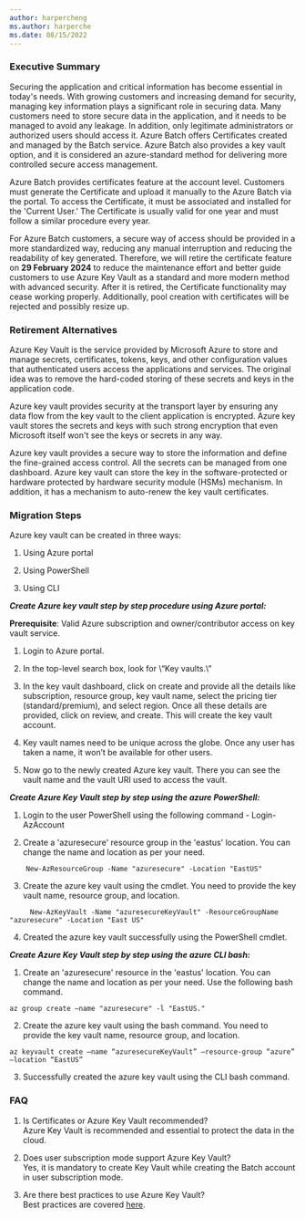 ```yaml
---
author: harpercheng
ms.author: harperche
ms.date: 08/15/2022
---
```

### Executive Summary

Securing the application and critical information has become essential in today's needs. With growing customers and increasing demand for security, managing key information plays a significant role in securing data. Many customers need to store secure data in the application, and it needs to be managed to avoid any leakage. In addition, only legitimate administrators or authorized users should access it. Azure Batch offers Certificates created and managed by the Batch service. Azure Batch also provides a key vault option, and it is considered an azure-standard method for delivering more controlled secure access management.

Azure Batch provides certificates feature at the account level. Customers must generate the Certificate and upload it manually to the Azure Batch via the portal. To access the Certificate, it must be associated and installed for the 'Current User.' The Certificate is usually valid for one year and must follow a similar procedure every year.

For Azure Batch customers, a secure way of access should be provided in a more standardized way, reducing any manual interruption and reducing the readability of key generated. Therefore, we will retire the certificate feature on **29 February 2024** to reduce the maintenance effort and better guide customers to use Azure Key Vault as a standard and more modern method with advanced security. After it is retired, the Certificate functionality may cease working properly. Additionally, pool creation with certificates will be rejected and possibly resize up.

### Retirement Alternatives

Azure Key Vault is the service provided by Microsoft Azure to store and manage secrets, certificates, tokens, keys, and other configuration values that authenticated users access the applications and services. The original idea was to remove the hard-coded storing of these secrets and keys in the application code.

Azure key vault provides security at the transport layer by ensuring any data flow from the key vault to the client application is encrypted. Azure key vault stores the secrets and keys with such strong encryption that even Microsoft itself won't see the keys or secrets in any way.

Azure key vault provides a secure way to store the information and define the fine-grained access control. All the secrets can be managed from one dashboard. Azure key vault can store the key in the software-protected or hardware protected by hardware security module (HSMs) mechanism. In addition, it has a mechanism to auto-renew the key vault certificates.

### Migration Steps

Azure key vault can be created in three ways:

1. Using Azure portal

2. Using PowerShell

3. Using CLI

***Create Azure key vault step by step procedure using Azure portal:***

__Prerequisite__: Valid Azure subscription and owner/contributor access on key vault service.

   1. Login to Azure portal.

   2. In the top-level search box, look for \“Key vaults.\”

   3. In the key vault dashboard, click on create and provide all the details like subscription, resource group, key vault name, select the pricing tier (standard/premium), and select region. Once all these details are provided, click on review, and create. This will create the key vault account.

   4. Key vault names need to be unique across the globe. Once any user has taken a name, it won’t be available for other users.

   5. Now go to the newly created Azure key vault. There you can see the vault name and the vault URI used to access the vault.

***Create Azure Key Vault step by step using the azure PowerShell:***

   1. Login to the user PowerShell using the following command - Login-AzAccount

   2. Create a 'azuresecure' resource group in the 'eastus' location. You can change the name and location as per your need.
``` 
    New-AzResourceGroup -Name "azuresecure" -Location "EastUS"
```
   3. Create the azure key vault using the cmdlet. You need to provide the key vault name, resource group, and location.
```
     New-AzKeyVault -Name "azuresecureKeyVault" -ResourceGroupName "azuresecure" -Location "East US"
``` 

   4. Created the azure key vault successfully using the PowerShell cmdlet.

***Create Azure Key Vault step by step using the azure CLI bash:***

   1. Create an 'azuresecure' resource in the 'eastus' location. You can change the name and location as per your need. Use the following bash command.

``` 
az group create –name "azuresecure" -l "EastUS."
``` 

   2. Create the azure key vault using the bash command. You need to provide the key vault name, resource group, and location.
``` 
az keyvault create –name “azuresecureKeyVault” –resource-group “azure” –location “EastUS”
```
   3. Successfully created the azure key vault using the CLI bash command.

### FAQ

   1. Is Certificates or Azure Key Vault recommended?  
   Azure Key Vault is recommended and essential to protect the data in the cloud.

   2. Does user subscription mode support Azure Key Vault?   
   Yes, it is mandatory to create Key Vault while creating the Batch account in user subscription mode.

   3. Are there best practices to use Azure Key Vault?   
   Best practices are covered [here](https://docs.microsoft.com/en-us/azure/key-vault/general/best-practices).


